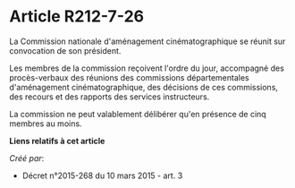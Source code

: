 # Article R212-7-26

La Commission nationale d'aménagement cinématographique se réunit sur convocation de son président.

Les membres de la commission reçoivent l'ordre du jour, accompagné des procès-verbaux des réunions des commissions
départementales d'aménagement cinématographique, des décisions de ces commissions, des recours et des rapports des services
instructeurs.

La commission ne peut valablement délibérer qu'en présence de cinq membres au moins.

**Liens relatifs à cet article**

_Créé par_:

  - Décret n°2015-268 du 10 mars 2015 - art. 3
